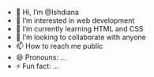 - 👋 Hi, I’m @Ishdiana
- 👀 I’m interested in web development
- 🌱 I’m currently learning HTML and CSS
- 💞️ I’m looking to collaborate with anyone
- 📫 How to reach me public
- 😄 Pronouns: ...
- ⚡ Fun fact: ...

<!---
Ishdiana/Ishdiana is a ✨ special ✨ repository because its `README.md` (this file) appears on your GitHub profile.
You can click the Preview link to take a look at your changes.
--->

